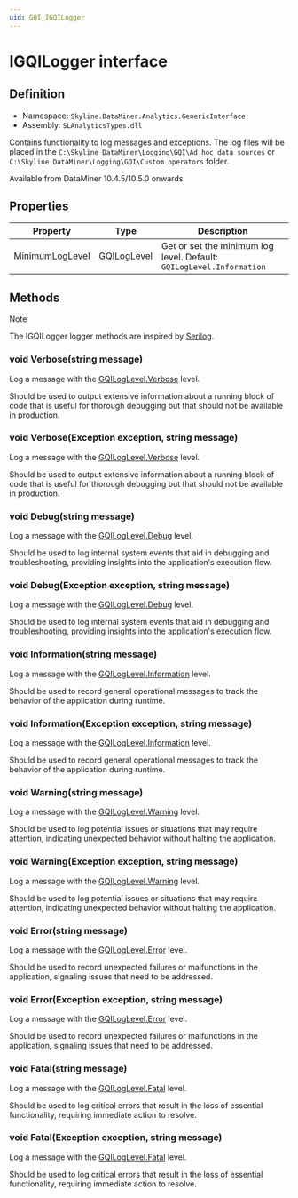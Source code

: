 ```yaml
---
uid: GQI_IGQILogger
---
```


# IGQILogger interface

## Definition

- Namespace: `Skyline.DataMiner.Analytics.GenericInterface`
- Assembly: `SLAnalyticsTypes.dll`

Contains functionality to log messages and exceptions. The log files will be placed in the `C:\Skyline DataMiner\Logging\GQI\Ad hoc data sources` or `C:\Skyline DataMiner\Logging\GQI\Custom operators` folder.

Available from DataMiner 10.4.5/10.5.0 onwards.<!-- RN 39043 -->

## Properties

| Property | Type | Description |
|----------|------|-------------|
| MinimumLogLevel | [GQILogLevel](xref:GQI_GQILogLevel) | Get or set the minimum log level. Default: `GQILogLevel.Information` |

## Methods

> [!NOTE]
> The IGQILogger logger methods are inspired by [Serilog](https://github.com/serilog/serilog).

### void Verbose(string message)

Log a message with the [GQILogLevel.Verbose](xref:GQI_GQILogLevel) level.

Should be used to output extensive information about a running block of code that is useful for thorough debugging but that should not be available in production.

### void Verbose(Exception exception, string message)

Log a message with the [GQILogLevel.Verbose](xref:GQI_GQILogLevel) level.

Should be used to output extensive information about a running block of code that is useful for thorough debugging but that should not be available in production.

### void Debug(string message)

Log a message with the [GQILogLevel.Debug](xref:GQI_GQILogLevel) level.

Should be used to log internal system events that aid in debugging and troubleshooting, providing insights into the application's execution flow.

### void Debug(Exception exception, string message)

Log a message with the [GQILogLevel.Debug](xref:GQI_GQILogLevel) level.

Should be used to log internal system events that aid in debugging and troubleshooting, providing insights into the application's execution flow.

### void Information(string message)

Log a message with the [GQILogLevel.Information](xref:GQI_GQILogLevel) level.

Should be used to record general operational messages to track the behavior of the application during runtime.

### void Information(Exception exception, string message)

Log a message with the [GQILogLevel.Information](xref:GQI_GQILogLevel) level.

Should be used to record general operational messages to track the behavior of the application during runtime.

### void Warning(string message)

Log a message with the [GQILogLevel.Warning](xref:GQI_GQILogLevel) level.

Should be used to log potential issues or situations that may require attention, indicating unexpected behavior without halting the application.

### void Warning(Exception exception, string message)

Log a message with the [GQILogLevel.Warning](xref:GQI_GQILogLevel) level.

Should be used to log potential issues or situations that may require attention, indicating unexpected behavior without halting the application.

### void Error(string message)

Log a message with the [GQILogLevel.Error](xref:GQI_GQILogLevel) level.

Should be used to record unexpected failures or malfunctions in the application, signaling issues that need to be addressed.

### void Error(Exception exception, string message)

Log a message with the [GQILogLevel.Error](xref:GQI_GQILogLevel) level.

Should be used to record unexpected failures or malfunctions in the application, signaling issues that need to be addressed.

### void Fatal(string message)

Log a message with the [GQILogLevel.Fatal](xref:GQI_GQILogLevel) level.

Should be used to log critical errors that result in the loss of essential functionality, requiring immediate action to resolve.

### void Fatal(Exception exception, string message)

Log a message with the [GQILogLevel.Fatal](xref:GQI_GQILogLevel) level.

Should be used to log critical errors that result in the loss of essential functionality, requiring immediate action to resolve.
